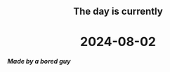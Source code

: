 <h2 align=center>The day is currently</h2>
<h1 align=center><!--TIME BEGIN-->2024-08-02<!--TIME END--></h1>
<h5>Made by a bored guy</h5>
